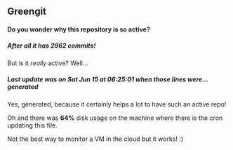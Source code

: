 ## Greengit

#### Do you wonder why this repository is so active?

##### After all it has 2962 commits!

But is it *really* active? Well...

##### Last update was on Sat Jun 15 at 06:25:01 when those lines were... generated

Yes, generated, because it certainly helps a lot to have such an active repo!

Oh and there was **64%** disk usage on the machine
where there is the cron updating this file.

Not the best way to monitor a VM in the cloud but it works! :)
